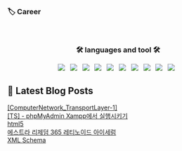 
<h3 align="left">  🏷️ Career  </h3>
<h5 align="left"> 

  
<br/>
<h3 align="center"><b>🛠 languages and tool 🛠</b></h3>
<p align="center">
  <img src="https://img.shields.io/badge/Swift-E34F26?style=flat-square&logo=Swift&logoColor=white"/></a> &nbsp
<img src="https://img.shields.io/badge/HTML5-E34F26?style=flat-square&logo=HTML5&logoColor=white"/></a> &nbsp
<img src="https://img.shields.io/badge/JavaScript-F7DF1E?style=flat-square&logo=JavaScript&logoColor=white"/></a> &nbsp
<img src="https://img.shields.io/badge/Node.js-339933?style=flat-square&logo=Node.js&logoColor=white"/></a> &nbsp
 <img src="https://img.shields.io/badge/Dart-0175C2?style=flat&logo=Dart&logoColor=white"/></a> &nbsp
     <img src="https://img.shields.io/badge/Flutter-02569B?style=flat&logo=Flutter&logoColor=white"/></a> &nbsp
      <img src="https://img.shields.io/badge/C++-00599C?style=flat&logo=C++&logoColor=white"/></a> &nbsp
        <img src="https://img.shields.io/badge/C-A8B9CC?style=flat&logo=C&logoColor=white"/></a> &nbsp
        <img src="https://img.shields.io/badge/CSS3-1572B6?style=flat-square&logo=CSS3&logoColor=white"/></a> &nbsp
        <img src="https://img.shields.io/badge/Python-3776AB?style=flat-square&logo=Python&logoColor=white"/></a> &nbsp
          
        
   
  
</p>


## 📕 Latest Blog Posts

<a href="https://thisissolmi.tistory.com/132">[ComputerNetwork_TransportLayer-1]</a></br><a href="https://thisissolmi.tistory.com/131">[TS] - phpMyAdmin Xampp에서 실행시키기</a></br><a href="https://thisissolmi.tistory.com/130">html5</a></br><a href="https://thisissolmi.tistory.com/129">에스트라 리제덤 365 레티노이드 아이세럼</a></br><a href="https://thisissolmi.tistory.com/128">XML Schema</a></br>